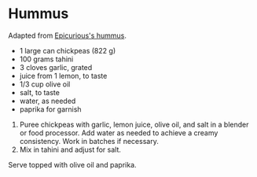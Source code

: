 # Hummus

Adapted from [Epicurious's hummus](http://www.epicurious.com/recipes/food/views/hummus-237832).

- 1 large can chickpeas (822 g)
- 100 grams tahini
- 3 cloves garlic, grated
- juice from 1 lemon, to taste
- 1/3 cup olive oil
- salt, to taste
- water, as needed
- paprika for garnish

1. Puree chickpeas with garlic, lemon juice, olive oil, and salt in a blender or food processor. Add water as needed to achieve a creamy consistency. Work in batches if necessary.
2. Mix in tahini and adjust for salt.

Serve topped with olive oil and paprika.
